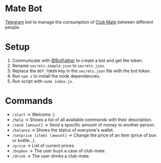 # Mate Bot

[Telegram](https://t.me) bot to manage the consumption of [Club Mate](https://fr.wikipedia.org/wiki/Club-Mate) between different people.

# Setup

1. Communicate with [@BotFather](https://t.me/BotFather) to create a bot and get the token.
1. Rename `secrets.sample.json` to `secrets.json`.
1. Replace the `BOT_TOKEN` key in the `secrets.json` file with the bot token.
1. Run `npm i` to install the node dependencies.
1. Run script with `node index.js`.

# Commands

  * `/start` → Welcome :)
  * `/help` → Shows a list of all available commands with their description.
  * `/send [amount]` → Send a specific amount of money to another person.
  * `/balance` → Shows the status of everyone's wallet.
  * `/setprice [item] [amount]` → Change the price of an item (price of box or bottle...).
  * `/price` → List of current prices.
  * `/buybox` → The user buys a case of club-mate.
  * `/drink` → The user drinks a club-mate.
